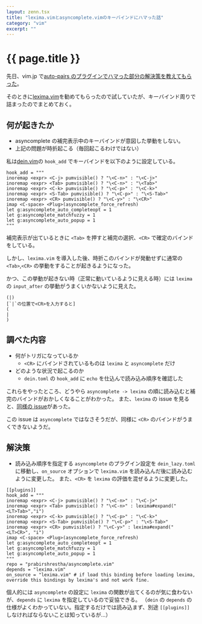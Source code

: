 ```yaml
---
layout: zenn.tsx
title: "lexima.vimとasyncomplete.vimのキーバインドにハマった話"
category: "vim"
excerpt: ""
---
```


# {{ page.title }}

先日、vim.jp で[auto-pairs のプラグインでハマった部分の解決策を教えてもらった](https://vim-jp.org/slacklog/CLKR04BEF/2021/05/#ts-1621244693.416300)。

そのときに[lexima.vim](https://github.com/cohama/lexima.vim)を勧めてもらったので試していたが、キーバインド周りで詰まったのでまとめておく。

## 何が起きたか

- asyncomplete の補完表示中のキーバインドが意図した挙動をしない。
- 上記の問題が時折起こる（毎回起こるわけではない）

私は[dein.vim](https://github.com/Shougo/dein.vim)の `hook_add` でキーバインドを以下のように設定している。

```vim
hook_add = """
inoremap <expr> <C-j> pumvisible() ? "\<C-n>" : "\<C-j>"
inoremap <expr> <Tab> pumvisible() ? "\<C-n>" : "\<Tab>"
inoremap <expr> <C-k> pumvisible() ? "\<C-p>" : "\<C-k>"
inoremap <expr> <S-Tab> pumvisible() ? "\<C-p>" : "\<S-Tab>"
inoremap <expr> <CR> pumvisible() ? "\<C-y>" : "\<CR>"
imap <C-space> <Plug>(asyncomplete_force_refresh)
let g:asyncomplete_auto_completeopt = 1
let g:asyncomplete_matchfuzzy = 1
let g:asyncomplete_auto_popup = 1
"""
```

補完表示が出ているときに `<Tab>` を押すと補完の選択、`<CR>` で確定のバインドをしている。

しかし、`lexima.vim` を導入した後、時折このバインドが発動せずに通常の `<Tab>`,`<CR>` の挙動をすることが起きるようになった。

かつ、この挙動が起きない時（正常に動いているように見える時）には `lexima` の `input_after` の挙動がうまくいかないように見えた。

```text
(|)
[`|`の位置で<CR>を入力すると]
(
|
)
```

## 調べた内容

- 何がトリガになっているか
  - `<CR>` にバインドされているものは `lexima` と `asyncomplete` だけ
- どのような状況で起こるのか
  - `dein.toml` の `hook_add` に `echo` を仕込んで読み込み順序を確認した

これらをやったところ、どうやら `asyncomplete -> lexima` の順に読み込むと補完のバインドがおかしくなることがわかった。
また、`lexima` の issue を見ると、[同様の issue](https://github.com/cohama/lexima.vim/issues/104)があった。

この issue は `asyncomplete` ではなさそうだが、同様に `<CR>` のバインドがうまくできないようだ。

## 解決策

- 読み込み順序を指定する
  `asyncomplete` のプラグイン設定を `dein_lazy.toml` に移動し、`on_source` オプションで `lexima.vim` を読み込んだ後に読み込むように変更した。
  また、`<CR>` を `lexima` の評価を混ぜるように変更した。

```vim
[[plugins]]
hook_add = """
inoremap <expr> <C-j> pumvisible() ? "\<C-n>" : "\<C-j>"
inoremap <expr> <Tab> pumvisible() ? "\<C-n>" : lexima#expand("<LT>Tab>","i")
inoremap <expr> <C-k> pumvisible() ? "\<C-p>" : "\<C-k>"
inoremap <expr> <S-Tab> pumvisible() ? "\<C-p>" : "\<S-Tab>"
inoremap <expr> <CR> pumvisible() ? "\<C-y>" : lexima#expand("<LT>CR>", "i")
imap <C-space> <Plug>(asyncomplete_force_refresh)
let g:asyncomplete_auto_completeopt = 1
let g:asyncomplete_matchfuzzy = 1
let g:asyncomplete_auto_popup = 1
"""
repo = "prabirshrestha/asyncomplete.vim"
depends = "lexima.vim"
on_source = "lexima.vim" # if load this binding before loading lexima, override this bindings by lexima's and not work fine.
```

個人的には `asyncomplete` の設定に `lexima` の関数が出てくるのが気に食わないが、`depends` に `lexima` を指定しているので妥協できる。
（`dein` の `depends` の仕様がよくわかっていない。指定するだけでは読み込まず、別途 `[[plugins]]` しなければならないことは知っているが…）
